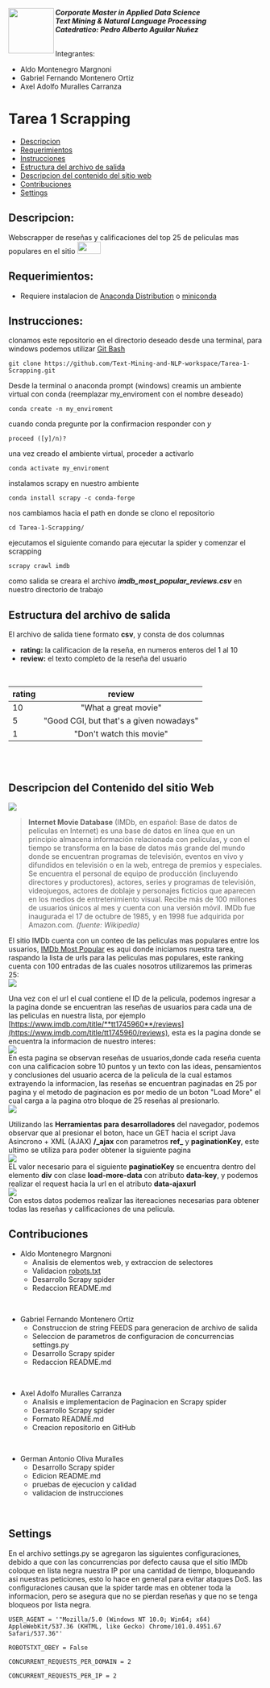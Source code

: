 <a href="https://www.uvg.edu.gt/"><img align="left" src="https://www.uvg.edu.gt/wp-content/uploads/socialshare-logo.jpg" width="90" height="90"></a>
**_Corporate Master in Applied Data Science_**<br/>
**_Text Mining & Natural Language Processing_**<br/>
**_Catedratico: Pedro Alberto Aguilar Nuñez_**<br/>
<br/>

Integrantes:
- Aldo Montenegro Margnoni
- Gabriel Fernando Montenero Ortiz
- Axel Adolfo Muralles Carranza

# Tarea 1 Scrapping 

- [Descripcion](#descripcion)
- [Requerimientos](#requerimientos)
- [Instrucciones](#instrucciones)
- [Estructura del archivo de salida](#estructura-del-archivo-de-salida)
- [Descripcion del contenido del sitio web](#descripcion-del-contenido-del-sitio-web)
- [Contribuciones](#contribuciones)
- [Settings](#settings)


## Descripcion:
Webscrapper de reseñas y calificaciones del top 25 de peliculas mas populares en el sitio <a href="https://www.imdb.com/"><img src="https://upload.wikimedia.org/wikipedia/commons/thumb/6/69/IMDB_Logo_2016.svg/245px-IMDB_Logo_2016.svg.png" width="46" height="24"/></a>
 
## Requerimientos:
- Requiere instalacion de [Anaconda Distribution](https://www.anaconda.com/products/distribution) o [miniconda](https://docs.conda.io/en/latest/miniconda.html)

## Instrucciones:

clonamos este repositorio en el directorio deseado desde una terminal, para windows podemos utilizar [Git Bash](https://gitforwindows.org/) 
```
git clone https://github.com/Text-Mining-and-NLP-workspace/Tarea-1-Scrapping.git
```
Desde la terminal o anaconda prompt (windows) creamis un ambiente virtual con conda (reemplazar my_enviroment con el nombre deseado)
```
conda create -n my_enviroment
```
cuando conda pregunte por la confirmacion responder con _y_
```
proceed ([y]/n)?
```
una vez creado el ambiente virtual, proceder a activarlo
```
conda activate my_enviroment
```
instalamos scrapy en nuestro ambiente
```
conda install scrapy -c conda-forge
```
nos cambiamos hacia el path en donde se clono el repositorio
```
cd Tarea-1-Scrapping/
```
ejecutamos el siguiente comando para ejecutar la spider y comenzar el scrapping
```
scrapy crawl imdb
```
como salida se creara el archivo **_imdb_most_popular_reviews.csv_** en nuestro directorio de trabajo

## Estructura del archivo de salida

El archivo de salida tiene formato **csv**, y consta de dos columnas
- **rating:** la calificacion de la reseña, en numeros enteros del 1 al 10
- **review:** el texto completo de la reseña del usuario
<br/>

| rating | review|
|-----------|:-----------:|
| 10 | "What a great movie" |
| 5 | "Good CGI, but that's a given nowadays"|
| 1 | "Don't watch this movie" |
<br/>
<br/>

## Descripcion del Contenido del sitio Web 
<a href="https://www.imdb.com/"><img src="https://upload.wikimedia.org/wikipedia/commons/thumb/6/69/IMDB_Logo_2016.svg/245px-IMDB_Logo_2016.svg.png"/></a><br/>
> **Internet Movie Database** (IMDb, en español: Base de datos de películas en Internet) es una base de datos en línea que en un principio almacena información relacionada con películas, y con el tiempo se transforma en la base de datos más grande del mundo donde se encuentran programas de televisión, eventos en vivo y difundidos en televisión o en la web, entrega de premios y especiales. Se encuentra el personal de equipo de producción (incluyendo directores y productores), actores, series y programas de televisión, videojuegos, actores de doblaje y personajes ficticios que aparecen en los medios de entretenimiento visual. Recibe más de 100 millones de usuarios únicos al mes y cuenta con una versión móvil. IMDb fue inaugurada el 17 de octubre de 1985, y en 1998 fue adquirida por Amazon.com. _(fuente: Wikipedia)_

El sitio IMDb cuenta con un conteo de las peliculas mas populares entre los usuarios, [IMDb Most Popular](https://www.imdb.com/chart/moviemeter/?ref_=nv_mv_mpm) es aqui donde iniciamos nuestra tarea, raspando la lista de urls para las peliculas mas populares, este ranking cuenta con 100 entradas de las cuales nosotros utilizaremos las primeras 25: 
<br/>
<img src="https://lh3.googleusercontent.com/vIqMjE6VFqM_L-R4GDUjF7C7B9ayDM-pjk8KqoQ17DWtxsi8fTy3Pov_zONhrxmoySmVi5qAeFbelJFIzt7-hPFTe-UBOhr_XW26zUyS6r_39Bn7Frtn71UL3HSbrjj0Ney8zYeeNw=w2400"/>
<br/>

Una vez con el url el cual contiene el ID de la pelicula, podemos ingresar a la pagina donde se encuentran las reseñas de usuarios para cada una de las peliculas en nuestra lista, por ejemplo [https://www.imdb.com/title/**tt1745960**/reviews](https://www.imdb.com/title/tt1745960/reviews), esta es la pagina donde se encuentra la informacion de nuestro interes: 
<br/>
<img src="https://lh3.googleusercontent.com/Ok3RKu91eZrp9bafJjKnpYhZDx6gRaSIwYEmqLTsejVNNU_c9WmdPmc0ozFwiX8muQD5c5GRt5t1GFX8SbRmv0OEek7X_JF3SSzfFREanpO5j3oURmpH2qBCBCUZwrqjUyEGYrCWdw=w2400"/>
<br/>
En esta pagina se observan reseñas de usuarios,donde cada reseña cuenta con una calificacion sobre 10 puntos y un texto con las ideas, pensamientos y conclusiones del usuario acerca de la pelicula de la cual estamos extrayendo la informacion, las reseñas se encuentran paginadas en 25 por pagina y el metodo de paginacion es por medio de un boton "Load More" el cual carga a la pagina otro bloque de 25 reseñas al presionarlo.
<br/>
<img src="https://lh3.googleusercontent.com/9bxwbTn-vzKTjoWS09DeQ7mGiNoNpc3AMbzQJf5pbXj6NfI80z6g6mvQzLypHVfMgJKMf6otCRyyKWId9qOYbF5Xum0aP4wP_xJJQlM_090_YRkK60UncGScQLZkxS3A9IjGydprxg=w2400"/>
<br/>

Utilizando las **Herramientas para desarrolladores** del navegador, podemos observar que al presionar el boton, hace un GET hacia el script Java Asincrono + XML (AJAX) **/_ajax** con parametros **ref_** y **paginationKey**, este ultimo se utiliza para poder obtener la siguiente pagina
<br/>
<img src="https://lh3.googleusercontent.com/_PrdNcOCpixmLoBtzCCNwEmex96I5VhOPnyDZm-XIfTrrojnmRTPOxvmWwq5YLQGKe4Qwt-zgtBCpF4B42PXU3Yky_uDx-dyUaN49UyTKYfZzWkbs3CLvFXSlMsNNl_Lbb8v7tC0Yg=w2400"/>
<br/>
EL valor necesario para el siguiente **paginatioKey** se encuentra dentro del elemento **div** con clase **load-more-data** con atributo **data-key**, y podemos realizar el request hacia la url en el atributo **data-ajaxurl**
<br/>
<img src="https://lh3.googleusercontent.com/y-DRyI0_XGJ90dlXde1av-YalNvykbxUO32V4cEkrlzd-niaahcRdqqmF6j-0CIIVRmRFWVfZdmSB4wky314LifENcj-n4xnSdguAGiZRF3KX8xUyGEBEtKvCEtf2S1TvJikZZtAew=w2400"/>
<br/>
Con estos datos podemos realizar las itereaciones necesarias para obtener todas las reseñas y calificaciones de una pelicula.

## Contribuciones

- Aldo Montenegro Margnoni
    - Analisis de elementos web, y extraccion de selectores
    - Validacion [robots.txt](https://www.imdb.com/robots.txt)
    - Desarrollo Scrapy spider
    - Redaccion README.md
    
<br/>

- Gabriel Fernando Montenero Ortiz
    - Construccion de string FEEDS para generacion de archivo de salida
    - Seleccion de parametros de configuracion de concurrencias settings.py
    - Desarrollo Scrapy spider
    - Redaccion README.md
    
<br/>

- Axel Adolfo Muralles Carranza
    - Analisis e implementacion de Paginacion en Scrapy spider
    - Desarrollo Scrapy spider
    - Formato README.md
    - Creacion repositorio en GitHub

<br/>

- German Antonio Oliva Muralles
    - Desarrollo Scrapy spider
    - Edicion README.md
    - pruebas de ejecucion y calidad
	- validacion de instrucciones

<br/>

## Settings

En el archivo settings.py se agregaron las siguientes configuraciones, debido a que con las concurrencias por defecto causa que el sitio IMDb coloque en lista negra nuestra IP por una cantidad de tiempo, bloqueando asi nuestras peticiones, esto lo hace en general para evitar ataques DoS. las configuraciones causan que la spider tarde mas en obtener toda la informacion, pero se asegura que no se pierdan reseñas y que no se tenga bloqueos por lista negra.

```
USER_AGENT = '"Mozilla/5.0 (Windows NT 10.0; Win64; x64) AppleWebKit/537.36 (KHTML, like Gecko) Chrome/101.0.4951.67 Safari/537.36"'

ROBOTSTXT_OBEY = False

CONCURRENT_REQUESTS_PER_DOMAIN = 2

CONCURRENT_REQUESTS_PER_IP = 2
```
